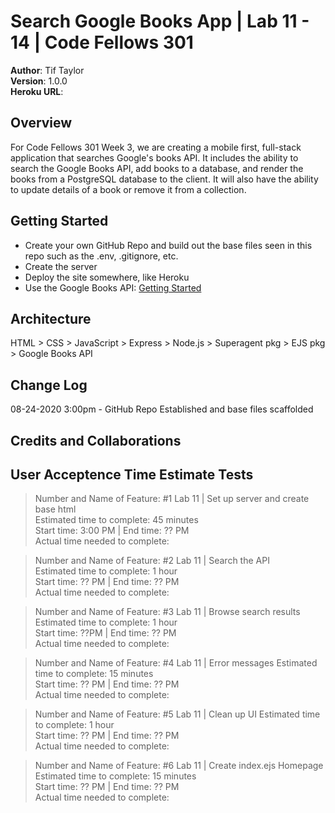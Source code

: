 # Search Google Books App | Lab 11 - 14 | Code Fellows 301

**Author**: Tif Taylor  
**Version**: 1.0.0  
**Heroku URL**: []()


## Overview
For Code Fellows 301 Week 3, we are creating a mobile first, full-stack application that searches Google's books API. It includes the ability to search the Google Books API, add books to a database, and render the books from a PostgreSQL database to the client. It will also have the ability to update details of a book or remove it from a collection.

## Getting Started
- Create your own GitHub Repo and build out the base files seen in this repo such as the .env, .gitignore, etc.
- Create the server
- Deploy the site somewhere, like Heroku
- Use the Google Books API: [Getting Started](https://developers.google.com/books/docs/v1/getting_started)


## Architecture
HTML > CSS > JavaScript > Express > Node.js > Superagent pkg > EJS pkg > Google Books API


## Change Log
08-24-2020 3:00pm - GitHub Repo Established and base files scaffolded   

## Credits and Collaborations
<!-- Give credit (and a link) to other people or resources that helped you build this application. -->



## User Acceptence Time Estimate Tests
>Number and Name of Feature: #1 Lab 11 | Set up server and create base html  
>Estimated time to complete: 45 minutes     
>Start time: 3:00 PM | End time: ?? PM      
>Actual time needed to complete:    

>Number and Name of Feature: #2 Lab 11 | Search the API  
>Estimated time to complete: 1 hour    
>Start time: ?? PM | End time: ?? PM    
>Actual time needed to complete:  

>Number and Name of Feature: #3 Lab 11 | Browse search results    
>Estimated time to complete: 1 hour      
>Start time: ??PM | End time: ?? PM      
>Actual time needed to complete:  

>Number and Name of Feature: #4 Lab 11 | Error messages 
>Estimated time to complete: 15 minutes    
>Start time: ?? PM | End time: ?? PM    
>Actual time needed to complete: 

>Number and Name of Feature: #5 Lab 11 | Clean up UI
>Estimated time to complete: 1 hour     
>Start time: ?? PM | End time: ?? PM      
>Actual time needed to complete:  

>Number and Name of Feature: #6 Lab 11 | Create index.ejs Homepage 
>Estimated time to complete: 15 minutes       
>Start time: ?? PM | End time: ?? PM        
>Actual time needed to complete:   